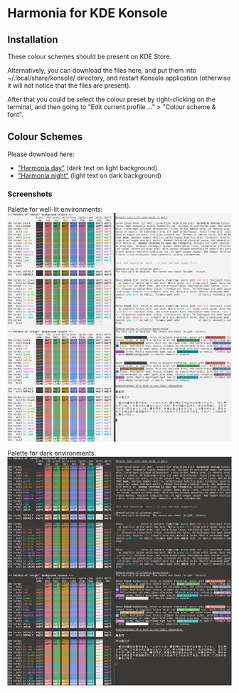 # Harmonia for KDE Konsole

## Installation

These colour schemes should be present on KDE Store.

Alternatively, you can download the files here, and put them into ~/.local/share/konsole/ directory,
and restart Konsole application (otherwise it will not notice that the files are present).

After that you could be select the colour preset by right-clicking on the terminal, and then going to
"Edit current profile ..." > "Colour scheme & font".

## Colour Schemes

Please download here:

* ["Harmonia day"](harmonia-day.colorscheme) (dark text on light background)
* ["Harmonia night"](harmonia-night.colorscheme) (light text on dark background)


### Screenshots

Palette for well-lit environments:
[![Harmonia "day" demo](Harmonia-day.png)](Harmonia-day.png)

Palette for dark environments:
[![Harmonia "night" demo](Harmonia-night.png)](Harmonia-night.png)